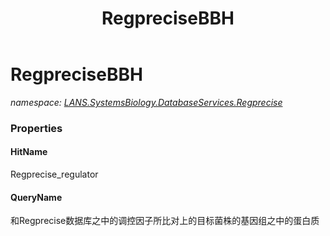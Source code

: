 ﻿---
title: RegpreciseBBH
---

# RegpreciseBBH
_namespace: [LANS.SystemsBiology.DatabaseServices.Regprecise](N-LANS.SystemsBiology.DatabaseServices.Regprecise.html)_






### Properties

#### HitName
Regprecise_regulator
#### QueryName
和Regprecise数据库之中的调控因子所比对上的目标菌株的基因组之中的蛋白质

